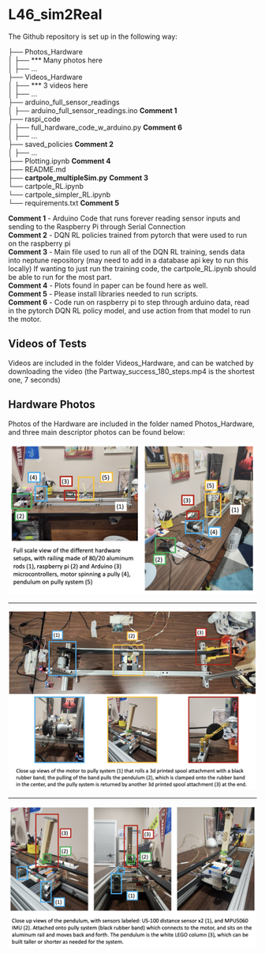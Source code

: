 # L46_sim2Real

The Github repository is set up in the following way:

├── Photos_Hardware  
│   ├── *** Many photos here  
│   ├── ...  
├── Videos_Hardware  
│   ├── *** 3 videos here  
│   ├── ...  
├── arduino_full_sensor_readings  
│   ├── arduino_full_sensor_readings.ino     **Comment 1**  
├── raspi_code  
│   ├── full_hardware_code_w_arduino.py    **Comment 6**  
│   ├── ...  
├── saved_policies **Comment 2**  
│   ├── ...  
├── Plotting.ipynb       **Comment 4**  
├── README.md  
├── **cartpole_multipleSim.py**      **Comment 3**  
└── cartpole_RL.ipynb  
└── cartpole_simpler_RL.ipynb  
└── requirements.txt       **Comment 5**  

**Comment 1** - Arduino Code that runs forever reading sensor inputs and sending to the Raspberry Pi through Serial Connection  
**Comment 2** - DQN RL policies trained from pytorch that were used to run on the raspberry pi  
**Comment 3** - Main file used to run all of the DQN RL training, sends data into neptune repository (may need to add in a database api key to run this locally) If wanting to just run the training code, the cartpole_RL.ipynb should be able to run for the most part.  
**Comment 4** - Plots found in paper can be found here as well.  
**Comment 5** - Please install libraries needed to run scripts.  
**Comment 6** - Code run on raspberry pi to step through arduino data, read in the pytorch DQN RL policy model, and use action from that model to run the motor.  


## Videos of Tests

Videos are included in the folder Videos_Hardware, and can be watched by downloading the video (the Partway_success_180_steps.mp4 is the shortest one, 7 seconds)


## Hardware Photos

Photos of the Hardware are included in the folder named Photos_Hardware, and three main descriptor photos can be found below:

![Full Setup](https://github.com/gkim65/L46_sim2Real/blob/main/Photos_Hardware/full_setup_withdescription.png)

________

![Pully setup](https://github.com/gkim65/L46_sim2Real/blob/main/Photos_Hardware/pully_withdescription.png)

________

![pendulum closeup](https://github.com/gkim65/L46_sim2Real/blob/main/Photos_Hardware/Pendulum_closeup_withdescription.png)
